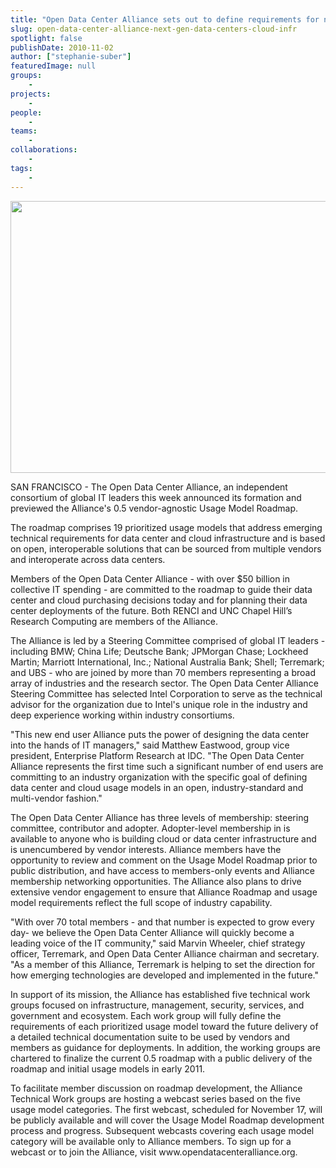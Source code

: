 ```yaml
---
title: "Open Data Center Alliance sets out to define requirements for next generation data centers and cloud infrastructure"
slug: open-data-center-alliance-next-gen-data-centers-cloud-infr
spotlight: false
publishDate: 2010-11-02
author: ["stephanie-suber"]
featuredImage: null
groups:
    - 
projects:
    - 
people:
    - 
teams: 
    - 
collaborations:
    - 
tags:
    - 
---
```

<p><a href="https://www.renci.org/wp-content/uploads/2010/11/ODCA_logo.jpg"><img class="alignnone size-full wp-image-6467" title="ODCA_logo" src="https://www.renci.org/wp-content/uploads/2010/11/ODCA_logo.jpg" alt="" width="630" height="435" /></a></p>

<p>SAN FRANCISCO - The Open Data Center Alliance, an independent consortium of global IT leaders this week announced its formation and previewed the Alliance's 0.5 vendor-agnostic Usage Model Roadmap.<!--more--></p>

<p>The roadmap comprises 19 prioritized usage models that address emerging technical requirements for data center and cloud infrastructure and is based on open, interoperable solutions that can be sourced from multiple vendors and interoperate across data centers.</p>

<p>Members of the Open Data Center Alliance - with over $50 billion in collective IT spending - are committed to the roadmap to guide their data center and cloud purchasing decisions today and for planning their data center deployments of the future.  Both RENCI and UNC Chapel Hill’s Research Computing are members of the Alliance.</p>

<p>The Alliance is led by a Steering Committee comprised of global IT leaders -including BMW; China Life; Deutsche Bank; JPMorgan Chase; Lockheed Martin; Marriott International, Inc.; National Australia Bank; Shell; Terremark; and UBS - who are joined by more than 70 members representing a broad array of industries and the research sector. The Open Data Center Alliance Steering Committee has selected Intel Corporation to serve as the technical advisor for the organization due to Intel's unique role in the industry and deep experience working within industry consortiums.</p>

<p>"This new end user Alliance puts the power of designing the data center into the hands of IT managers," said Matthew Eastwood, group vice president, Enterprise Platform Research at IDC. "The Open Data Center Alliance represents the first time such a significant number of end users are committing to an industry organization with the specific goal of defining data center and cloud usage models in an open, industry-standard and multi-vendor fashion."</p>

<p>The Open Data Center Alliance has three levels of membership: steering committee, contributor and adopter. Adopter-level membership in is available to anyone who is building cloud or data center infrastructure and is unencumbered by vendor interests. Alliance members have the opportunity to review and comment on the Usage Model Roadmap prior to public distribution, and have access to members-only events and Alliance membership networking opportunities. The Alliance also plans to drive extensive vendor engagement to ensure that Alliance Roadmap and usage model requirements reflect the full scope of industry capability.</p>

<p>"With over 70 total members - and that number is expected to grow every day- we believe the Open Data Center Alliance will quickly become a leading voice of the IT community," said Marvin Wheeler, chief strategy officer, Terremark, and Open Data Center Alliance chairman and secretary. "As a member of this Alliance, Terremark is helping to set the direction for how emerging technologies are developed and implemented in the future."</p>

<p>In support of its mission, the Alliance has established five technical work groups focused on infrastructure, management, security, services, and government and ecosystem. Each work group will fully define the requirements of each prioritized usage model toward the future delivery of a detailed technical documentation suite to be used by vendors and members as guidance for deployments. In addition, the working groups are chartered to finalize the current 0.5 roadmap with a public delivery of the roadmap and initial usage models in early 2011.</p>

<p>To facilitate member discussion on roadmap development, the Alliance Technical Work groups are hosting a webcast series based on the five usage model categories. The first webcast, scheduled for November 17, will be publicly available and will cover the Usage Model Roadmap development process and progress. Subsequent webcasts covering each usage model category will be available only to Alliance members. To sign up for a webcast or to join the Alliance, visit www.opendatacenteralliance.org.</p>
